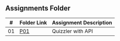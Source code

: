 ##  Assignments Folder

|   #   | Folder Link | Assignment Description |
| :---: | ----------- | ---------------------- |
|   01  |[P01](https://github.com/A-SH4W/4443-mob-Shaw/tree/main/Assignments/P04_Quizzler)             |    Quizzler with API                  |

